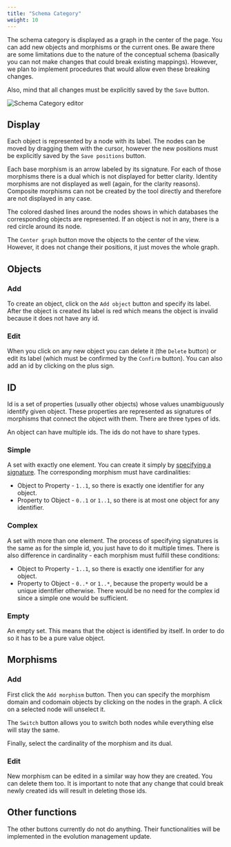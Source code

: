 ```yaml
---
title: "Schema Category"
weight: 10
---
```


The schema category is displayed as a graph in the center of the page. You can add new objects and morphisms or the current ones. Be aware there are some limitations due to the nature of the conceptual schema (basically you can not make changes that could break existing mappings). However, we plan to implement procedures that would allow even these breaking changes.

Also, mind that all changes must be explicitly saved by the `Save` button.

![Schema Category editor](/mmcat-docs/img/schema-category.png)
<!-- ![Schema Category editor](/static/img/schema-category.png) -->

## Display

Each object is represented by a node with its label. The nodes can be moved by dragging them with the cursor, however the new positions must be explicitly saved by the `Save positions` button.

Each base morphism is an arrow labeled by its signature. For each of those morphisms there is a dual which is not displayed for better clarity. Identity morphisms are not displayed as well (again, for the clarity reasons). Composite morphisms can not be created by the tool directly and therefore are not displayed in any case.

The colored dashed lines around the nodes shows in which databases the corresponding objects are represented. If an object is not in any, there is a red circle around its node.

The `Center graph` button move the objects to the center of the view. However, it does not change their positions, it just moves the whole graph.

## Objects

### Add

To create an object, click on the `Add object` button and specify its label. After the object is created its label is red which means the object is invalid because it does not have any id.

### Edit

When you click on any new object you can delete it (the `Delete` button) or edit its label (which must be confirmed by the `Confirm` button). You can also add an id by clicking on the plus sign.

## ID

Id is a set of properties (usually other objects) whose values unambiguously identify given object. These properties are represented as signatures of morphisms that connect the object with them. There are three types of ids.

An object can have multiple ids. The ids do not have to share types.

### Simple

A set with exactly one element. You can create it simply by [specifying a signature](createSignature.md). The corresponding morphism must have cardinalities:
- Object to Property - `1..1`, so there is exactly one identifier for any object.
- Property to Object - `0..1` or `1..1`, so there is at most one object for any identifier.

### Complex

A set with more than one element. The process of specifying signatures is the same as for the simple id, you just have to do it multiple times. There is also difference in cardinality - each morphism must fulfill these conditions:
- Object to Property - `1..1`, so there is exactly one identifier for any object.
- Property to Object - `0..*` or `1..*`, because the property would be a unique identifier otherwise. There would be no need for the complex id since a simple one would be sufficient.

### Empty

An empty set. This means that the object is identified by itself. In order to do so it has to be a pure value object.

## Morphisms

### Add

First click the `Add morphism` button. Then you can specify the morphism domain and codomain objects by clicking on the nodes in the graph. A click on a selected node will unselect it.

The `Switch` button allows you to switch both nodes while everything else will stay the same.

Finally, select the cardinality of the morphism and its dual.

### Edit

New morphism can be edited in a similar way how they are created. You can delete them too. It is important to note that any change that could break newly created ids will result in deleting those ids.

## Other functions

The other buttons currently do not do anything. Their functionalities will be implemented in the evolution management update.